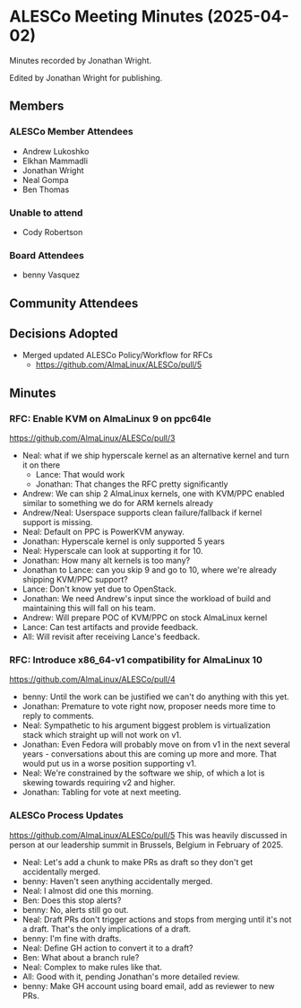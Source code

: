 # ALESCo Meeting Minutes (2025-04-02)
Minutes recorded by Jonathan Wright.

Edited by Jonathan Wright for publishing.

## Members
### ALESCo Member Attendees
- Andrew Lukoshko
- Elkhan Mammadli
- Jonathan Wright
- Neal Gompa
- Ben Thomas

### Unable to attend
- Cody Robertson

### Board Attendees
- benny Vasquez

## Community Attendees

## Decisions Adopted
  - Merged updated ALESCo Policy/Workflow for RFCs
    - https://github.com/AlmaLinux/ALESCo/pull/5

## Minutes

### RFC: Enable KVM on AlmaLinux 9 on ppc64le
https://github.com/AlmaLinux/ALESCo/pull/3
- Neal: what if we ship hyperscale kernel as an alternative kernel and turn it on there
  - Lance: That would work
  - Jonathan: That changes the RFC pretty significantly
- Andrew: We can ship 2 AlmaLinux kernels, one with KVM/PPC enabled similar to something we do for ARM kernels already
- Andrew/Neal: Userspace supports clean failure/fallback if kernel support is missing.
- Neal: Default on PPC is PowerKVM anyway.
- Jonathan: Hyperscale kernel is only supported 5 years
- Neal: Hyperscale can look at supporting it for 10.
- Jonathan: How many alt kernels is too many?
- Jonathan to Lance: can you skip 9 and go to 10, where we're already shipping KVM/PPC support?
- Lance: Don't know yet due to OpenStack.
- Jonathan: We need Andrew's input since the workload of build and maintaining this will fall on his team.
- Andrew: Will prepare POC of KVM/PPC on stock AlmaLinux kernel
- Lance: Can test artifacts and provide feedback.
- All: Will revisit after receiving Lance's feedback.

### RFC: Introduce x86_64-v1 compatibility for AlmaLinux 10
https://github.com/AlmaLinux/ALESCo/pull/4
- benny: Until the work can be justified we can't do anything with this yet.
- Jonathan: Premature to vote right now, proposer needs more time to reply to comments.
- Neal: Sympathetic to his argument biggest problem is virtualization stack which straight up will not work on v1.
- Jonathan: Even Fedora will probably move on from v1 in the next several years - conversations about this are coming up more and more.  That would put us in a worse position supporting v1.
- Neal: We're constrained by the software we ship, of which a lot is skewing towards requiring v2 and higher.
- Jonathan: Tabling for vote at next meeting.

### ALESCo Process Updates
https://github.com/AlmaLinux/ALESCo/pull/5
This was heavily discussed in person at our leadership summit in Brussels, Belgium in February of 2025.

- Neal: Let's add a chunk to make PRs as draft so they don't get accidentally merged.
- benny: Haven't seen anything accidentally merged.
- Neal: I almost did one this morning.
- Ben: Does this stop alerts?
- benny: No, alerts still go out.
- Neal: Draft PRs don't trigger actions and stops from merging until it's not a draft.  That's the only implications of a draft.
- benny: I'm fine with drafts.
- Neal: Define GH action to convert it to a draft?
- Ben: What about a branch rule?
- Neal: Complex to make rules like that.
- All: Good with it, pending Jonathan's more detailed review.
- benny: Make GH account using board email, add as reviewer to new PRs.